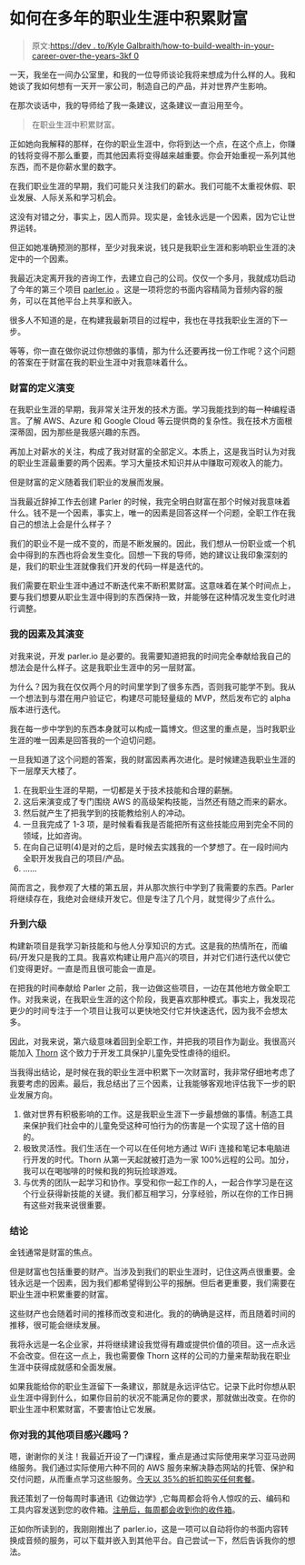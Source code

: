# 如何在多年的职业生涯中积累财富

> 原文:[https://dev . to/Kyle Galbraith/how-to-build-wealth-in-your-career-over-the-years-3kf 0](https://dev.to/kylegalbraith/how-to-build-wealth-in-your-career-over-the-years-3kf0)

一天，我坐在一间办公室里，和我的一位导师谈论我将来想成为什么样的人。我和她谈了我如何想有一天开一家公司，制造自己的产品，并对世界产生影响。

在那次谈话中，我的导师给了我一条建议，这条建议一直沿用至今。

> 在职业生涯中积累财富。

正如她向我解释的那样，在你的职业生涯中，你将到达一个点，在这个点上，你赚的钱将变得不那么重要，而其他因素将变得越来越重要。你会开始重视一系列其他东西，而不是你薪水里的数字。

在我们职业生涯的早期，我们可能只关注我们的薪水。我们可能不太重视休假、职业发展、人际关系和学习机会。

这没有对错之分，事实上，因人而异。现实是，金钱永远是一个因素，因为它让世界运转。

但正如她准确预测的那样，至少对我来说，钱只是我职业生涯和影响职业生涯的决定中的一个因素。

我最近决定离开我的咨询工作，去建立自己的公司。仅仅一个多月，我就成功启动了今年的第三个项目 [parler.io](https://www.parler.io) 。这是一项将您的书面内容精简为音频内容的服务，可以在其他平台上共享和嵌入。

很多人不知道的是，在构建我最新项目的过程中，我也在寻找我职业生涯的下一步。

等等，你一直在做你说过你想做的事情，那为什么还要再找一份工作呢？这个问题的答案在于财富在我的职业生涯中对我意味着什么。

### [](#the-definition-of-wealth-evolves)财富的定义演变

在我职业生涯的早期，我非常关注开发的技术方面。学习我能找到的每一种编程语言。了解 AWS、Azure 和 Google Cloud 等云提供商的复杂性。我在技术方面根深蒂固，因为那些是我感兴趣的东西。

再加上对薪水的关注，构成了我对财富的全部定义。本质上，这是我当时认为对我的职业生涯最重要的两个因素。学习大量技术知识并从中赚取可观收入的能力。

但是财富的定义随着我们职业的发展而发展。

当我最近辞掉工作去创建 Parler 的时候，我完全明白财富在那个时候对我意味着什么。钱不是一个因素，事实上，唯一的因素是回答这样一个问题，全职工作在我自己的想法上会是什么样子？

我们的职业不是一成不变的，而是不断发展的。因此，我们想从一份职业或一个机会中得到的东西也将会发生变化。回想一下我的导师，她的建议让我印象深刻的是，我们的职业生涯就像我们开发的代码一样是迭代的。

我们需要在职业生涯中通过不断迭代来不断积累财富。这意味着在某个时间点上，要与我们想要从职业生涯中得到的东西保持一致，并能够在这种情况发生变化时进行调整。

### [](#my-factors-and-their-evolution)我的因素及其演变

对我来说，开发 parler.io 是必要的。我需要知道把我的时间完全奉献给我自己的想法会是什么样子。这是我职业生涯中的另一层财富。

为什么？因为我在仅仅两个月的时间里学到了很多东西，否则我可能学不到。我从一个想法到与潜在用户验证它，构建尽可能轻量级的 MVP，然后发布它的 alpha 版本进行迭代。

我在每一步中学到的东西本身就可以构成一篇博文。但这里的重点是，当时我职业生涯的唯一因素是回答我的一个迫切问题。

一旦我知道了这个问题的答案，我的财富因素再次进化。是时候建造我职业生涯的下一层摩天大楼了。

1.  在我职业生涯的早期，一切都是关于技术技能和合理的薪酬。
2.  这后来演变成了专门围绕 AWS 的高级架构技能，当然还有随之而来的薪水。
3.  然后就产生了把我学到的技能教给别人的冲动。
4.  一旦我完成了 1-3 项，是时候看看我是否能把所有这些技能应用到完全不同的领域，比如咨询。
5.  在向自己证明(4)是对的之后，是时候去实践我的一个梦想了。在一段时间内全职开发我自己的项目/产品。
6.  ......

简而言之，我参观了大楼的第五层，并从那次旅行中学到了我需要的东西。Parler 将继续存在，我绝对会继续开发它。但是专注了几个月，就觉得少了点什么。

### [](#moving-up-to-level-six)升到六级

构建新项目是我学习新技能和与他人分享知识的方式。这是我的热情所在，而编码/开发只是我的工具。我喜欢构建让用户高兴的项目，并对它们进行迭代以使它们变得更好。一直是而且很可能会一直是。

在把我的时间奉献给 Parler 之前，我一边做这些项目，一边在其他地方做全职工作。对我来说，在我职业生涯的这个阶段，我更喜欢那种模式。事实上，我发现花更少的时间专注于一个项目让我可以更快地交付它并快速迭代，因为我不会想太多。

因此，对我来说，第六级意味着回到全职工作，并把我的项目作为副业。我很高兴能加入 [Thorn](https://www.wearethorn.org/) 这个致力于开发工具保护儿童免受性虐待的组织。

当我得出结论，是时候在我的职业生涯中积累下一次财富时，我非常仔细地考虑了我要考虑的因素。最后，我总结出了三个因素，让我能够客观地评估我下一步的职业发展方向。

1.  做对世界有积极影响的工作。这是我职业生涯下一步最想做的事情。制造工具来保护我们社会中的儿童免受这种可怕行为的伤害是一个实现了这十倍的目的。
2.  极致灵活性。我们生活在一个可以在任何地方通过 WiFi 连接和笔记本电脑进行开发的时代。Thorn 从第一天起就被打造为一家 100%远程的公司。加分，我可以在喝咖啡的时候和我的狗玩捡球游戏。
3.  与优秀的团队一起学习和协作。享受和你一起工作的人，一起合作学习是在这个行业获得新技能的关键。我们都互相学习，分享经验，所以在你的工作日拥有这些对我来说很重要。

### [](#conclusion)结论

金钱通常是财富的焦点。

但是财富也包括重要的财产。当涉及到我们的职业生涯时，记住这两点很重要。金钱永远是一个因素，因为我们都希望得到公平的报酬。但后者更重要，我们需要在职业生涯中积累重要的财富。

这些财产也会随着时间的推移而改变和进化。我的的确确是这样，而且随着时间的推移，很可能会继续发展。

我将永远是一名企业家，并将继续建设我觉得有趣或提供价值的项目。这一点永远不会改变。但在这一点上，我也需要像 Thorn 这样的公司的力量来帮助我在职业生涯中获得成就感和全面发展。

如果我能给你的职业生涯留下一条建议，那就是永远评估它。记录下此时你想从职业生涯中得到什么，如果你目前的状况不能满足你的要求，那就做出改变。在你的职业生涯中积累财富，不要害怕让它发展。

### [](#are-you-interested-in-my-other-projects)你对我的其他项目感兴趣吗？

嗯，谢谢你的关注！我最近开设了一门课程，重点是通过实际使用来学习亚马逊网络服务。我们通过实际使用六种不同的 AWS 服务来解决静态网站的托管、保护和交付问题，从而重点学习这些服务。[今天以 35%的折扣购买任何套餐](https://www.kylegalbraith.com/learn-aws)。

我还策划了一份每周时事通讯《边做边学》,它每周都会将令人惊叹的云、编码和工具内容发送到您的收件箱。[注册后，每周都会收到你的收件箱](https://kylegalbraith.com/learn-by-doing/)。

正如你所读到的，我刚刚推出了 parler.io，这是一项可以自动将你的书面内容转换成音频的服务，可以下载并嵌入到其他平台。自己尝试一下，然后告诉我你的想法。